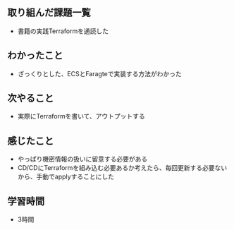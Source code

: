 ## 取り組んだ課題一覧
- 書籍の実践Terraformを通読した    

## わかったこと
- ざっくりとした、ECSとFaragteで実装する方法がわかった

## 次やること
- 実際にTerraformを書いて、アウトプットする

## 感じたこと
- やっぱり機密情報の扱いに留意する必要がある
- CD/CDにTerraformを組み込む必要あるか考えたら、毎回更新する必要ないから、手動でapplyすることにした

## 学習時間
- 3時間